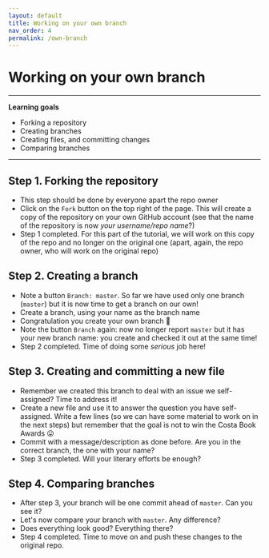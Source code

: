 ```yaml
---
layout: default
title: Working on your own branch
nav_order: 4
permalink: /own-branch
---
```


# Working on your own branch

---
**Learning goals**

* Forking a repository
* Creating branches
* Creating files, and committing changes
* Comparing branches

---


## Step 1. Forking the repository

* This step should be done by everyone apart the repo owner
* Click on the `Fork` button on the top right of the page. This will create a copy of the repository on your own GitHub account (see that the name of the repository is now *your username/repo name*?)
* Step 1 completed. For this part of the tutorial, we will work on this copy of the repo and no longer on the original one (apart, again, the repo owner, who will work on the original repo)

## Step 2. Creating a branch

* Note a button `Branch: master`. So far we have used only one branch (`master`) but it is now time to get a branch on our own!
* Create a branch, using your name as the branch name
* Congratulation you create your own branch :tada:
* Note the button `Branch` again: now no longer report `master` but it has your new branch name: you create and checked it out at the same time!
* Step 2 completed. Time of doing some *serious* job here!

## Step 3. Creating and committing a new file

* Remember we created this branch to deal with an issue we self-assigned? Time to address it!
* Create a new file and use it to answer the question you have self-assigned. Write a few lines (so we can have some material to work on in the next steps) but remember that the goal is not to win the Costa Book Awards :stuck_out_tongue:
* Commit with a message/description as done before. Are you in the correct branch, the one with your name?
* Step 3 completed. Will your literary efforts be enough? 

## Step 4. Comparing branches

* After step 3, your branch will be one commit ahead of `master`. Can you see it?
* Let's now compare your branch with `master`. Any difference?
* Does everything look good? Everything there? 
* Step 4 completed. Time to move on and push these changes to the original repo.  


